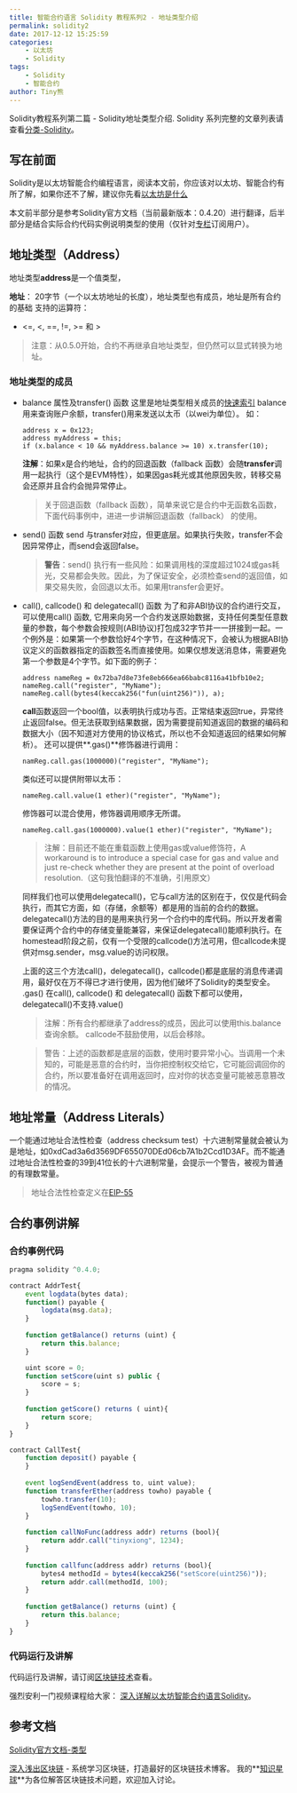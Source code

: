 ```yaml
---
title: 智能合约语言 Solidity 教程系列2 - 地址类型介绍  
permalink: solidity2
date: 2017-12-12 15:25:59
categories: 
    - 以太坊
    - Solidity
tags:
    - Solidity
    - 智能合约
author: Tiny熊
---
```


Solidity教程系列第二篇 - Solidity地址类型介绍. 
Solidity 系列完整的文章列表请查看[分类-Solidity](https://learnblockchain.cn/categories/ethereum/Solidity/)。
<!-- more -->

## 写在前面

Solidity是以太坊智能合约编程语言，阅读本文前，你应该对以太坊、智能合约有所了解，如果你还不了解，建议你先看[以太坊是什么](https://learnblockchain.cn/2017/11/20/whatiseth/)

本文前半部分是参考Solidity官方文档（当前最新版本：0.4.20）进行翻译，后半部分是结合实际合约代码实例说明类型的使用（仅针对[专栏](https://xiaozhuanlan.com/blockchaincore)订阅用户）。

## 地址类型（Address）

地址类型**address**是一个值类型，

**地址**： 20字节（一个以太坊地址的长度），地址类型也有成员，地址是所有合约的基础
支持的运算符：
* <=, <, ==, !=, >= 和 >
> 注意：从0.5.0开始，合约不再继承自地址类型，但仍然可以显式转换为地址。

### 地址类型的成员
* balance 属性及transfer() 函数 
  这里是地址类型相关成员的[快速索引](https://solidity.readthedocs.io/en/develop/units-and-global-variables.html#address-related)
    balance用来查询账户余额，transfer()用来发送以太币（以wei为单位）。
    如：
    ```
    address x = 0x123;
    address myAddress = this;
    if (x.balance < 10 && myAddress.balance >= 10) x.transfer(10);
    ```
   **注解**：如果x是合约地址，合约的回退函数（fallback 函数）会随**transfer**调用一起执行（这个是EVM特性），如果因gas耗光或其他原因失败，转移交易会还原并且合约会抛异常停止。
   > 关于回退函数（fallback 函数），简单来说它是合约中无函数名函数，下面代码事例中，进进一步讲解回退函数（fallback） 的使用。


* send() 函数
    send 与transfer对应，但更底层。如果执行失败，transfer不会因异常停止，而send会返回false。
    > **警告**：send() 执行有一些风险：如果调用栈的深度超过1024或gas耗光，交易都会失败。因此，为了保证安全，必须检查send的返回值，如果交易失败，会回退以太币。如果用transfer会更好。

* call(), callcode() 和 delegatecall() 函数
    为了和非ABI协议的合约进行交互，可以使用call() 函数, 它用来向另一个合约发送原始数据，支持任何类型任意数量的参数，每个参数会按规则(ABI协议)打包成32字节并一一拼接到一起。一个例外是：如果第一个参数恰好4个字节，在这种情况下，会被认为根据ABI协议定义的函数器指定的函数签名而直接使用。如果仅想发送消息体，需要避免第一个参数是4个字节。如下面的例子：
    ```
    address nameReg = 0x72ba7d8e73fe8eb666ea66babc8116a41bfb10e2;
    nameReg.call("register", "MyName");
    nameReg.call(bytes4(keccak256("fun(uint256)")), a);
    ```

    **call**函数返回一个bool值，以表明执行成功与否。正常结束返回true，异常终止返回false。但无法获取到结果数据，因为需要提前知道返回的数据的编码和数据大小（因不知道对方使用的协议格式，所以也不会知道返回的结果如何解析）。
    还可以提供**.gas()**修饰器进行调用：
    ```
    namReg.call.gas(1000000)("register", "MyName");
    ```

    类似还可以提供附带以太币：
    ```
    nameReg.call.value(1 ether)("register", "MyName");
    ```

    修饰器可以混合使用，修饰器调用顺序无所谓。
    ```
    nameReg.call.gas(1000000).value(1 ether)("register", "MyName");
    ```

    > 注解：目前还不能在重载函数上使用gas或value修饰符，A workaround is to introduce a special case for gas and value and just re-check whether they are present at the point of overload resolution.（这句我怕翻译的不准确，引用原文）

    同样我们也可以使用delegatecall()，它与call方法的区别在于，仅仅是代码会执行，而其它方面，如（存储，余额等）都是用的当前的合约的数据。delegatecall()方法的目的是用来执行另一个合约中的库代码。所以开发者需要保证两个合约中的存储变量能兼容，来保证delegatecall()能顺利执行。在homestead阶段之前，仅有一个受限的callcode()方法可用，但callcode未提供对msg.sender，msg.value的访问权限。

    上面的这三个方法call()，delegatecall()，callcode()都是底层的消息传递调用，最好仅在万不得已才进行使用，因为他们破坏了Solidity的类型安全。
    .gas() 在call(), callcode() 和 delegatecall() 函数下都可以使用， delegatecall()不支持.value()
    
    > 注解：所有合约都继承了address的成员，因此可以使用this.balance查询余额。
    > callcode不鼓励使用，以后会移除。

    > 警告：上述的函数都是底层的函数，使用时要异常小心。当调用一个未知的，可能是恶意的合约时，当你把控制权交给它，它可能回调回你的合约，所以要准备好在调用返回时，应对你的状态变量可能被恶意篡改的情况。


## 地址常量（Address Literals） 
一个能通过地址合法性检查（address checksum test）十六进制常量就会被认为是地址，如0xdCad3a6d3569DF655070DEd06cb7A1b2Ccd1D3AF。而不能通过地址合法性检查的39到41位长的十六进制常量，会提示一个警告，被视为普通的有理数常量。

> 地址合法性检查定义在[EIP-55](https://github.com/ethereum/EIPs/blob/master/EIPS/eip-55.md)

##  合约事例讲解

### 合约事例代码

```js
pragma solidity ^0.4.0;

contract AddrTest{
    event logdata(bytes data);
    function() payable {
        logdata(msg.data);
    }
    
    function getBalance() returns (uint) {
        return this.balance;
    }

    uint score = 0;
    function setScore(uint s) public {
        score = s;
    }
    
    function getScore() returns ( uint){
        return score;
    }
}

contract CallTest{
    function deposit() payable {
    }
    
    event logSendEvent(address to, uint value);
    function transferEther(address towho) payable {
        towho.transfer(10);
        logSendEvent(towho, 10);
    }
    
    function callNoFunc(address addr) returns (bool){
        return addr.call("tinyxiong", 1234);
    }
  
    function callfunc(address addr) returns (bool){
        bytes4 methodId = bytes4(keccak256("setScore(uint256)"));
        return addr.call(methodId, 100);
    }  
    
    function getBalance() returns (uint) {
        return this.balance;
    }  
}
```
### 代码运行及讲解
代码运行及讲解，请订阅[区块链技术](https://xiaozhuanlan.com/blockchaincore)查看。

强烈安利一门视频课程给大家： [深入详解以太坊智能合约语言Solidity](https://ke.qq.com/course/326528)。

## 参考文档
[Solidity官方文档-类型](https://solidity.readthedocs.io/en/develop/types.html)

[深入浅出区块链](https://learnblockchain.cn/) - 系统学习区块链，打造最好的区块链技术博客。
我的**[知识星球](https://learnblockchain.cn/images/zsxq.png)**为各位解答区块链技术问题，欢迎加入讨论。


<!---
和[类型介绍](https://xiaozhuanlan.com/topic/7518269403)篇一样，打开[Remix - Solidity IDE](https://ethereum.github.io/browser-solidity),帖入代码，依次创建合约AddrTest及CallTest，如图：
![](https://img.learnblockchain.cn/2017/testaddr.jpg!wl)

创建合约后，可以看到，AddrTest合约内没有命令的函数，显示fallback。

AddrTest合约主要是用来说明转入以太币及调用函数式回退函数的调用情况，CallTest合约是作为AddrTest合约的调用者。
CallTest合约的函数说明：
* transferEther(address towho):  用来给指定合约地址转账（如果一个函数需要进行货币操作，必须要带上payable关键字），转账时填入AddrTest的地址（加双引号）作为参数
* deposit(): 函数上增加payable标识，可接收ether，并会把ether存在当前合约，（transferEther转账前需要先存款）。
* callfunc() : 调用函数，使用指定的是函数签名。
* callNoFunc(): 调用不存在的函数，这时被调用的合约的fallback函数会执行。

关于fallback函数用法可进一步参考这一篇:[Ethereum-Development-Best-Practices][1]及[问答](https://ethereum.stackexchange.com/questions/7570/whats-a-fallback-function-when-using-address-send)
下面截图演示下，存款和转账，其他的调用请读者动手练习。
存款操作如图：
![](https://img.learnblockchain.cn/2017/testaddr1.jpg!wl)
完成后，可以在左下角区域查看日志Details->value。
然后进行转账，如图：
![](https://img.learnblockchain.cn/2017/testaddr2.jpg!wl)

完成后，可以在左下角区域查看日志Details->logs数据，可以看到fallback函数被调用。
还可以调用AddrTest的getBalance查看余额数据。

[1]: https://github.com/ConsenSys/Ethereum-Development-Best-Practices/wiki/Fallback-functions-and-the-fundamental-limitations-of-using-send()-in-Ethereum-&-Solidity
-->


